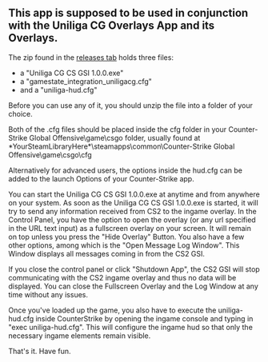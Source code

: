 ## This app is supposed to be used in conjunction with the Uniliga CG Overlays App and its Overlays.

The zip found in the [releases tab](https://github.com/Smudi97/uniliga-cs-gsi-fs-browser/releases) holds three files:

- a "Uniliga CG CS GSI 1.0.0.exe"
- a "gamestate_integration_uniligacg.cfg"
- and a "uniliga-hud.cfg"

Before you can use any of it, you should unzip the file into a folder of your choice.

Both of the .cfg files should be placed inside the cfg folder in your Counter-Strike Global Offensive\game\csgo folder, usually found at \*YourSteamLibraryHere\*\steamapps\common\Counter-Strike Global Offensive\game\csgo\cfg

Alternatively for advanced users, the options inside the hud.cfg can be added to the launch Options of your Counter-Strike app.

You can start the Uniliga CG CS GSI 1.0.0.exe at anytime and from anywhere on your system. As soon as the Uniliga CG CS GSI 1.0.0.exe is started, it will try to send any information received from CS2 to the ingame overlay.
In the Control Panel, you have the option to open the overlay (or any url specified in the URL text input) as a fullscreen overlay on your screen. It will remain on top unless you press the "Hide Overlay" Button.
You also have a few other options, among which is the "Open Message Log Window". This Window displays all messages coming in from the CS2 GSI.

If you close the control panel or click "Shutdown App", the CS2 GSI will stop communicating with the CS2 ingame overlay and thus no data will be displayed. You can close the Fullscreen Overlay and the Log Window at any time without any issues.

Once you've loaded up the game, you also have to execute the uniliga-hud.cfg inside CounterStrike by opening the ingame console and typing in "exec uniliga-hud.cfg". This will configure the ingame hud so that only the necessary ingame elements remain visible.

That's it. Have fun.
